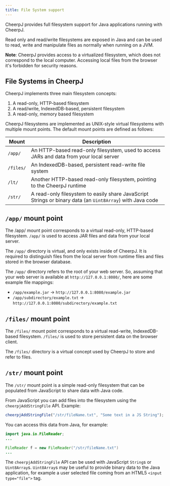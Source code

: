 ```yaml
---
title: File System support
---
```


CheerpJ provides full filesystem support for Java applications running with CheerpJ.

Read only and read/write filesystems are exposed in Java and can be used to read, write and manipulate files as normally when running on a JVM.

**Note**: CheerpJ provides access to a virtualized filesystem, which does not correspond to the local computer. Accessing local files from the browser it's forbidden for security reasons.

## File Systems in CheerpJ

CheerpJ implements three main filesystem concepts:

1. A read-only, HTTP-based filesystem
2. A read/write, IndexedDB-based, persistent filesystem
3. A read-only, memory based filesystem

CheerpJ filesystems are implemented as UNIX-style virtual filesystems with multiple mount points. The default mount points are defined as follows:

| Mount     | Description                                                                                               |
| --------- | --------------------------------------------------------------------------------------------------------- |
| `/app/`   | An HTTP-based read-only filesystem, used to access JARs and data from your local server                   |
| `/files/` | An IndexedDB-based, persistent read-write file system                                                     |
| `/lt/`    | Another HTTP-based read-only filesystem, pointing to the CheerpJ runtime                                  |
| `/str/`   | A read-only filesystem to easily share JavaScript Strings or binary data (an `Uint8Array`) with Java code |

## `/app/` mount point

The /app/ mount point corresponds to a virtual read-only, HTTP-based filesystem. `/app/` is used to access JAR files and data from your local server.

The `/app/` directory is virtual, and only exists inside of CheerpJ. It is required to distinguish files from the local server from runtime files and files stored in the browser database.

The `/app/` directory refers to the root of your web server. So, assuming that your web server is available at `http://127.0.0.1:8080/`, here are some example file mappings:

- `/app/example.jar` → `http://127.0.0.1:8080/example.jar`
- `/app/subdirectory/example.txt` → `http://127.0.0.1:8080/subdirectory/example.txt`

## `/files/` mount point

The `/files/` mount point corresponds to a virtual read-write, IndexedDB-based filesystem. `/files/` is used to store persistent data on the browser client.

The `/files/` directory is a virtual concept used by CheerpJ to store and refer to files.

## `/str/` mount point

The `/str/` mount point is a simple read-only filesystem that can be populated from JavaScript to share data with Java code.

From JavaScript you can add files into the filesystem using the `cheerpjAddStringFile` API. Example:

```js
cheerpjAddStringFile("/str/fileName.txt", "Some text in a JS String");
```

You can access this data from Java, for example:

```java
import java.io.FileReader;
...

FileReader f = new FileReader("/str/fileName.txt")
...
```

The `cheerpjAddStringFile` API can be used with JavaScript `String`s or `Uint8Array`s. `Uint8Array`s may be useful to provide binary data to the Java application, for example a user selected file coming from an HTML5 `<input type="file">` tag.
